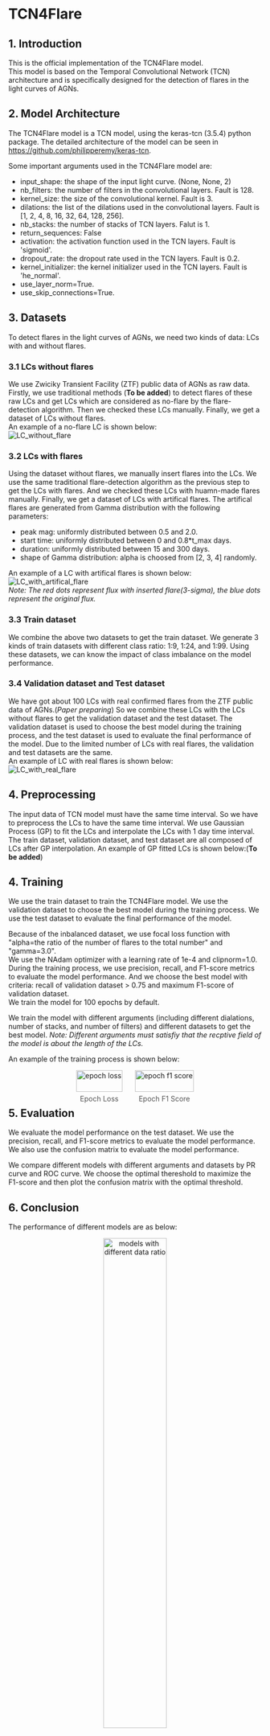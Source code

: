 # TCN4Flare

## 1. Introduction
This is the official implementation of the TCN4Flare model.  
This model is based on the Temporal Convolutional Network (TCN) architecture and is specifically designed for the detection of flares in the light curves of AGNs.  

## 2. Model Architecture
The TCN4Flare model is a TCN model, using the keras-tcn (3.5.4) python package. The detailed architecture of the model can be seen in https://github.com/philipperemy/keras-tcn.

Some important arguments used in the TCN4Flare model are:
- input_shape: the shape of the input light curve. (None, None, 2)
- nb_filters: the number of filters in the convolutional layers. Fault is 128.
- kernel_size: the size of the convolutional kernel. Fault is 3.
- dilations: the list of the dilations used in the convolutional layers. Fault is [1, 2, 4, 8, 16, 32, 64, 128, 256].
- nb_stacks: the number of stacks of TCN layers. Falut is 1.
- return_sequences: False
- activation: the activation function used in the TCN layers. Fault is 'sigmoid'.
- dropout_rate: the dropout rate used in the TCN layers. Fault is 0.2.
- kernel_initializer: the kernel initializer used in the TCN layers. Fault is 'he_normal'.
- use_layer_norm=True.
- use_skip_connections=True.

## 3. Datasets
To detect flares in the light curves of AGNs, we need two kinds of data: LCs with and without flares.

### 3.1 LCs without flares
We use Zwiciky Transient Facility (ZTF) public data of AGNs as raw data. Firstly, we use traditional methods (**To be added**) to detect flares of these raw LCs and get LCs which are considered as no-flare by the flare-detection algorithm. Then we checked these LCs manually. Finally, we get a dataset of LCs without flares.  
An example of a no-flare LC is shown below:  
![LC_without_flare](example_fig/LC_without_flare.png)

### 3.2 LCs with flares
Using the dataset without flares, we manually insert flares into the LCs. We use the same traditional flare-detection algorithm as the previous step to get the LCs with flares. And we checked these LCs with huamn-made flares manually. Finally, we get a dataset of LCs with artifical flares.
The artifical flares are generated from Gamma distribution with the following parameters:
- peak mag: uniformly distributed between 0.5 and 2.0.
- start time: uniformly distributed between 0 and 0.8*t_max days.
- duration: uniformly distributed between 15 and 300 days.
- shape of Gamma distribution: alpha is choosed from [2, 3, 4] randomly.

An example of a LC with artifical flares is shown below:
![LC_with_artifical_flare](example_fig/LC_with_artifical_flare.png)  
*Note: The red dots represent flux with inserted flare(3-sigma), the blue dots represent the original flux.*

### 3.3 Train dataset
We combine the above two datasets to get the train dataset. We generate 3 kinds of train datasets with different class ratio: 1:9, 1:24, and 1:99. Using these datasets, we can know the impact of class imbalance on the model performance.

### 3.4 Validation dataset and Test dataset
We have got about 100 LCs with real confirmed flares from the ZTF public data of AGNs.(*Paper preparing*) So we combine these LCs with the LCs without flares to get the validation dataset and the test dataset. The validation dataset is used to choose the best model during the training process, and the test dataset is used to evaluate the final performance of the model. Due to the limited number of LCs with real flares, the validation and test datasets are the same.  
An example of LC with real flares is shown below:  
![LC_with_real_flare](example_fig/LC_with_real_flare.png)
## 4. Preprocessing
The input data of TCN model must have the same time interval. So we have to preprocess the LCs to have the same time interval. We use Gaussian Process (GP) to fit the LCs and interpolate the LCs with 1 day time interval.  
The train dataset, validation dataset, and test dataset are all composed of LCs after GP interpolation.
An example of GP fitted LCs is shown below:(**To be added**)

## 4. Training
We use the train dataset to train the TCN4Flare model. We use the validation dataset to choose the best model during the training process. We use the test dataset to evaluate the final performance of the model.

Because of the inbalanced dataset, we use focal loss function with "alpha=the ratio of the number of flares to the total number" and "gamma=3.0".  
We use the NAdam optimizer with a learning rate of 1e-4 and clipnorm=1.0.  
During the training process, we use precision, recall, and F1-score metrics to evaluate the model performance. And we choose the best model with criteria: recall of validation dataset > 0.75 and maximum F1-score of validation dataset.  
We train the model for 100 epochs by default.

We train the model with different arguments (including different dialations, number of stacks, and number of filters) and different datasets to get the best model.
*Note: Different arguments must satisfiy that the recptive field of the model is about the length of the LCs.*

An example of the training process is shown below:  
<div style="text-align: center; display: flex; justify-content: center;">
  <div style="margin-right: 25px;">
    <img src="example_fig/epoch_loss.svg" alt="epoch loss" style="width: 100%; height: auto;">
    <div style="font-size: 14px; color: #555; margin-top: 5px;">Epoch Loss</div>
  </div>
  <div>
    <img src="example_fig/epoch_f1.svg" alt="epoch f1 score" style="width: 100%; height: auto;">
    <div style="font-size: 14px; color: #555; margin-top: 5px;">Epoch F1 Score</div>
  </div>
</div>




## 5. Evaluation
We evaluate the model performance on the test dataset. We use the precision, recall, and F1-score metrics to evaluate the model performance. We also use the confusion matrix to evaluate the model performance.

We compare different models with different arguments and datasets by PR curve and ROC curve. We choose the optimal thereshold to maximize the F1-score and then plot the confusion matrix with the optimal threshold.


## 6. Conclusion
The performance of different models are as below:  
<div style="text-align: center;">
    <img src="fig/compare_models_different_data_ratio.png" alt="models with different data ratio" style="width: 50%; height: auto;">
    <div style="font-size: 14px; color: #555; margin-top: 5px;">Models with Different Data Ratio</div>
</div>

<div style="text-align: center;">
    <img src="fig/compare_models_different_models.png" alt="models with different arguments" style="width: 50%; height: auto;">
    <div style="font-size: 14px; color: #555; margin-top: 5px;">Models with Different Arguments</div>
The best model with default arguments is trained on the train dataset with ratio 1:9. This model have a recall of about 0.7 and precision of about 0.8. The confusion matrix shows below: 
<div style="text-align: center;">
    <img src="fig/Confusion_Matrix_TCN4Flare_128_3_256_1_0.2_9:1.png" alt="confusion matrix" style="width: 50%; height: auto;">
    <div style="font-size: 14px; color: #555; margin-top: 5px;">Confusion Matrix</div>
</div>

